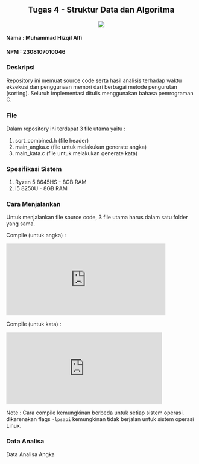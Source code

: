 <div align="center">
    <h2>Tugas 4 - Struktur Data dan Algoritma</h2>
</div>

<div align="center">
    <img src="https://img.shields.io/badge/-C-0373fc?logo=c&logoColor=white&style=for-the-badge">
</div>    

#### Nama  : Muhammad Hizqil Alfi
#### NPM   : 2308107010046

### Deskripsi

Repository ini memuat source code serta hasil analisis terhadap waktu eksekusi dan penggunaan memori dari berbagai metode pengurutan (sorting). Seluruh implementasi ditulis menggunakan bahasa pemrograman C.

### File

Dalam repository ini terdapat 3 file utama yaitu :
1. sort_combined.h (file header)
2. main_angka.c (file untuk melakukan generate angka)
3. main_kata.c (file untuk melakukan generate kata)

### Spesifikasi Sistem

1. Ryzen 5 8645HS - 8GB RAM
2. i5 8250U - 8GB RAM

### Cara Menjalankan

Untuk menjalankan file source code, 3 file utama harus dalam satu folder yang sama.

Compile (untuk angka) :
<iframe
  src="https://carbon.now.sh/embed?bg=rgba%28171%2C+184%2C+195%2C+1%29&t=seti&wt=boxy&l=powershell&width=680&ds=true&dsyoff=20px&dsblur=68px&wc=true&wa=true&pv=56px&ph=56px&ln=false&fl=1&fm=Hack&fs=14px&lh=133%25&si=false&es=2x&wm=false&code=gcc%2520-o%2520main_a%2520main_angka.c%2520-lpsapi"
  style="width: 422px; height: 190px; border:0; transform: scale(1); overflow:hidden;"
  sandbox="allow-scripts allow-same-origin">
</iframe>

Compile (untuk kata) :
<iframe
  src="https://carbon.now.sh/embed?bg=rgba%28171%2C+184%2C+195%2C+1%29&t=seti&wt=boxy&l=powershell&width=680&ds=true&dsyoff=20px&dsblur=68px&wc=true&wa=true&pv=56px&ph=56px&ln=false&fl=1&fm=Hack&fs=14px&lh=133%25&si=false&es=2x&wm=false&code=gcc%2520-o%2520main_b%2520main_kata.c%2520-lpsapi"
  style="width: 413px; height: 190px; border:0; transform: scale(1); overflow:hidden;"
  sandbox="allow-scripts allow-same-origin">
</iframe>

Note : Cara compile kemungkinan berbeda untuk setiap sistem operasi. dikarenakan flags ```-lpsapi``` kemungkinan tidak berjalan untuk sistem operasi Linux.

### Data Analisa

Data Analisa Angka

<div align="center">
    <img src"https://github.com/alfihzql/TUGAS4-SDA/blob/main/images/data1.png">
</div>

